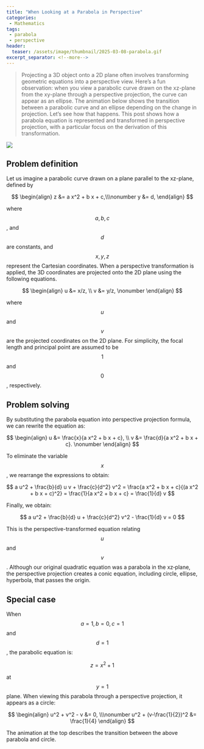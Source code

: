 ```yaml
---
title: "When Looking at a Parabola in Perspective"
categories:
 - Mathematics
tags:
 - parabola
 - perspective
header:
  teaser: /assets/image/thumbnail/2025-03-08-parabola.gif
excerpt_separator: <!--more-->
---
```


> Projecting a 3D object onto a 2D plane often involves transforming geometric equations into a perspective view. Here’s a fun observation: when you view a parabolic curve drawn on the xz-plane from the xy-plane through a perspective projection, the curve can appear as an ellipse. The animation below shows the transition between a parabolic curve and an ellipse depending on the change in projection. Let’s see how that happens. This post shows how a parabola equation is represented and transformed in perspective projection, with a particular focus on the derivation of this transformation. 

<!--more-->

<img class="image480" referrerpolicy="no-referrer" src="https://i.imgur.com/6PEQ0Zn.gif">

## Problem definition

Let us imagine a parabolic curve drawn on a plane parallel to the xz-plane, defined by

$$
\begin{align}
z &= a x^2 + b x + c,\\\nonumber
y &= d,
\end{align}
$$

where $$a, b, c$$, and $$d$$ are constants, and $$x, y, z$$ represent the Cartesian coordinates. When a perspective transformation is applied, the 3D coordinates are projected onto the 2D plane using the following equations.

$$
\begin{align}
u &= x/z, \\
v &= y/z, \nonumber
\end{align}
$$

where $$u$$ and $$v$$ are the projected coordinates on the 2D plane. For simplicity, the focal length and principal point are assumed to be $$1$$ and $$0$$, respectively. 

## Problem solving

By substituting the parabola equation into perspective projection formula, we can rewrite the equation as:

$$
\begin{align}
u &= \frac{x}{a x^2 + b x + c}, \\
v &= \frac{d}{a x^2 + b x + c}. \nonumber
\end{align}
$$

To eliminate the variable $$x$$, we rearrange the expressions to obtain:

$$
a u^2 + \frac{b}{d} u v + \frac{c}{d^2} v^2 = \frac{a x^2 + b x + c}{(a x^2 + b x + c)^2} = \frac{1}{a x^2 + b x + c} = \frac{1}{d} v
$$

Finally, we obtain:

$$
a u^2 + \frac{b}{d} u + \frac{c}{d^2} v^2 - \frac{1}{d} v = 0
$$

This is the perspective-transformed equation relating $$u$$ and $$v$$. Although our original quadratic equation was a parabola in the xz‑plane, the perspective projection creates a conic equation, including circle, ellipse, hyperbola, that passes the origin.

## Special case

When $$a = 1, b = 0, c = 1$$ and $$d = 1$$, the parabolic equation is:

$$
z = x^2 + 1
$$

at $$y=1$$ plane. When viewing this parabola through a perspective projection, it appears as a circle:

$$
\begin{align}
u^2 + v^2 - v &= 0, \\\nonumber
u^2 + (v-\frac{1}{2})^2 &= \frac{1}{4}
\end{align}
$$

The animation at the top describes the transition between the above parabola and circle.

